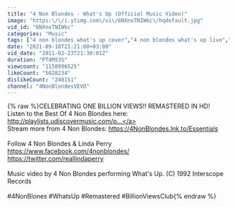 ```yaml
---
title: "4 Non Blondes - What's Up (Official Music Video)"
image: "https:\/\/i.ytimg.com\/vi\/6NXnxTNIWkc\/hqdefault.jpg"
vid_id: "6NXnxTNIWkc"
categories: "Music"
tags: ["4 non blondes what's up cover","4 non blondes what's up live","4 non blondes what's up hq"]
date: "2021-09-18T21:21:00+03:00"
vid_date: "2011-02-23T21:30:01Z"
duration: "PT4M53S"
viewcount: "1150996525"
likeCount: "5028234"
dislikeCount: "248151"
channel: "4NonBlondesVEVO"
---
```

{% raw %}CELEBRATING ONE BILLION VIEWS!! REMASTERED IN HD!<br />Listen to the Best Of 4 Non Blondes here: <a rel="nofollow" target="blank" href="http://playlists.udiscovermusic.com/p...">http://playlists.udiscovermusic.com/p...</a><br />Stream more from 4 Non Blondes: <a rel="nofollow" target="blank" href="https://4NonBlondes.lnk.to/Essentials">https://4NonBlondes.lnk.to/Essentials</a><br /><br />Follow 4 Non Blondes &amp; Linda Perry<br /><a rel="nofollow" target="blank" href="https://www.facebook.com/4nonblondes/">https://www.facebook.com/4nonblondes/</a><br /><a rel="nofollow" target="blank" href="https://twitter.com/reallindaperry">https://twitter.com/reallindaperry</a><br /><br />Music video by 4 Non Blondes performing What's Up. (C) 1992 Interscope Records<br /><br />#4NonBlones #WhatsUp #Remastered #BillionViewsClub{% endraw %}
